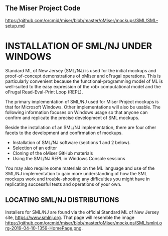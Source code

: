 <!-- SML-setup.md 0.0.0                 UTF-8                    dh:2020-08-11
-->

## The Miser Project Code ##

https://github.com/orcmid/miser/blob/master/oMiser/mockups/SML/SML-setup.md

# INSTALLATION OF SML/NJ UNDER WINDOWS #

Standard ML of New Jersey (SML/NJ) is used for the initial mockups and
proof-of-concept demonstrations of oMiser and oFrugal operations.  This
is particularly convenient because the functional-programming model of
ML is well-suited to the easy expression of the ‹ob› computational model
and the oFrugal Read-Eval-Print Loop (REPL).

The primary implementation of SML/NJ used for Miser Project mockups is
that for Microsoft Windows.  Other implementations will also be usable.
The following information focuses on Windows usage so that anyone can
confirm and replicate the precise development of SML mockups.

Beside the installation of an SML/NJ implementation, there are four other
facets to the development and confirmation of mockups.

* Installation of SML/NJ software (sections 1 and 2 below).
* Selection of an editor
* Cloning of the oMiser GitHub materials
* Using the SML/NJ REPL in Windows Console sessions

You may also require some materials on the ML language and use of the
SML/NJ implementation to gain more understanding of how the SML mockups
work and trouble-shooting any difficulties you might have in replicating
successful tests and operations of your own.

## LOCATING SML/NJ DISTRIBUTIONS ##

Installers for SML/NJ are found via the official Standard ML of New
Jersey site, https://www.smlnj.org.  That page will resemble the image
<https://github.com/orcmid/miser/blob/master/oMiser/mockups/SML/smlnj.org-2019-04-10-1359-HomePage.png>.

<!-- MATERIAL TO BE TRANSCODED
    Under the Downloads topic, note the latest release in the "What's New"
    list.  E.g., "[12/21/18] Version 110.85 is released. ... ."

    Use the Downloads title to link to the list of version download sets,
    <https://www.smlnj.org/dist/working/index.html>.  The page will resemble
    <https://github.com/orcmid/miser/blob/master/oMiser/mockups/SML/smlnj.org-2019-04-10-1406-Versions.png>.

    For the latest (such as 110.85), select the Software Links "files" link
    (e.g., to https://www.smlnj.org/dist/working/110.85/index.html) for that
    version. <https://github.com/orcmid/miser/blob/master/oMiser/mockups/SML/smlnj.org-2019-04-10-1411-110.85-Files.png>.

    For generic Unix (including Linux) and macOS, follow those instructions.
    See <http://smlnj.org/install/index.html> for those.

    For the Miser Project, Windows versions are used for all of the mockups,
    tests, and proof-of-concept demonstrations employing SML/NJ.  Technical
    users will find straightforward adaptations to other platforms.

 1. INSTALLING AN SML/NJ VERSION MSI PACKAGE FOR WINDOWS

    For Microsoft Windows, the WININSTALL instructions are not very useful.
    Do not worry about it.  Click on the link to the MSI file (e.g.,
    smlnj-110.85.msi).  The download can be to a default downloads directory
    or another location that you prefer for this purpose.
    <https://github.com/orcmid/miser/blob/master/oMiser/mockups/SML/smlnj.org-2019-04-10-1427-Downloading.png>.

    If there is no smlnj-xxx.yy.msi file for the latest version, it may be
    preferable to download the most-recent older SML/NJ release that has one.

    Navigate to the PC file-system location where the MSI file is downloaded.
    E.g., <https://github.com/orcmid/miser/blob/master/oMiser/mockups/SML/smlnj.org-2019-04-10-1436-install.png>.

    Double-click on the file in the File Explorer.  You may receive a warning
    that the file is not digitally signed and might be dangerous.  You have
    a decision to make.  I scanned the file with Windows Defender and there
    were no "known" threats.  So ...
    <https://github.com/orcmid/miser/blob/master/oMiser/mockups/SML/SMLNJ-110.85-2019-04-10-1623-install.png>

    Choose your own location for the install or continue with the default.
    <https://github.com/orcmid/miser/blob/master/oMiser/mockups/SML/SMLNJ-110.85-2019-04-10-1633-install.png>

    If you continue with a successful installation, you will find the program
    on the all-programs list (here found from a Windows 10 Start Page)
    <https://github.com/orcmid/miser/blob/master/oMiser/mockups/SML/SMLNJ-110.85-2019-04-10-1643-install.png>

    This is a good opportunity to add the tile to your Start Page.  On
    finding it added there, place it where you like and then click on it.
    <https://github.com/orcmid/miser/blob/master/oMiser/mockups/SML/SMLNJ-110.85-2019-04-10-1650-install.png>

    If all is well you'll see the first-run of the SML/NJ processor in a
    console window.  Type "Hello World"; and ENTER after the ";".  See the
    response.  Then type Ctrl-Z.  When you follow that with ENTER, the
    console will close.
    <https://github.com/orcmid/miser/blob/master/oMiser/mockups/SML/SMLNJ-110.85-2019-04-10-1721-1stRun.png>

 2. NEXT STEPS

    We've now found, installed, and confirmed installation of SML/NJ on
    Microsoft Windows 10.  This will let you replicate the operations that
    the Miser Project author employs.  For operation with SML/NJ there are
    some further steps.

     * Creating an SML/NJ operation setup for running mockups and also
       creating and operating your own creations/modification.  This is
       recommended for any projects you undertake using SML/NJ on Windows.

     * Forking and Cloning the Miser Project GitHub repository so that you
       can operate with it on your own computer, make your own modifications,
       and also merge any updates and additions to the Miser Project files
       when you wish to do so.

     * If you choose, reporting defects, improvement requests, and also
       submitting changes to the project.

 3. NOTES AND REFERENCES

    [Grossman]
        Grossman, Dan.  SML installation.  Video tutorial. (undated).
        Available at
        <https://www.coursera.org/lecture/programming-languages/sml-installation-Gm2WF>
        A modified setup is recommended for the Miser Project that does
        not require learning installation and use of eMacs.  If you're keen
        on that, by all means use the setup described in this and its
        following video.  Either way, (1) the Coursera course is highly
        recommended and (2) the author of the Miser Project employed the
        Miser mockup setup when undertaking this course.

    [Wikipedia2019a]
        Standard ML. Wikipedia entry.  Available at
        <https://en.wikipedia.org/wiki/Standard_ML>

    [Wikipedia2019b]
        ML (programming language).  Wikipedia entry.  Available at
        <https://en.wikipedia.org/wiki/ML_(programming_language)>

    [Wikipedia2019c]
        ISWIM.  Wikipedia entry.  Available at
        <https://en.wikipedia.org/wiki/ISWIM>.

    The Wikipedia articles are rather esoteric and probably not suitable for
    novices (or maybe working software developers).  The ISWIM article is
    cited with regard to ML.  I do not endorse the lineage, although the
    Miser Project was inspired by personal contact with the ISWIM effort in
    the 1960s.

 - - - - - - - - - - - - - - - - - - - - - - - - - - - - - - - - - - - - - -

                  Copyright 2018-2020 Dennis E. Hamilton

    Licensed under the Apache License, Version 2.0 (the "License");
    you may not use this file except in compliance with the License.
    You may obtain a copy of the License at

        http://www.apache.org/licenses/LICENSE-2.0

    Unless required by applicable law or agreed to in writing, software
    distributed under the License is distributed on an "AS IS" BASIS,
    WITHOUT WARRANTIES OR CONDITIONS OF ANY KIND, either express or implied.
    See the License for the specific language governing permissions and
    limitations under the License.

 - - - - - - - - - - - - - - - - - - - - - - - - - - - - - - - - - - - - - -

 ATTRIBUTION

   Hamilton, Dennis E. Installation of SML/NJ under Windows.  Miser Theory
   Conception text file SML-setup.txt version 0.0.2 dated 2019-11-09,
    available on the Internet as a version of
   <https://github.com/orcmid/miser/blob/master/oMiser/mockups/SML/SML-setup.txt>

TODO

  * Create a blog-post version of this material and the images, then link
    to it as an alternative.

  * Oh wait, use Markdown for that purpose and have it right here also :).
    Experiment with that.  It is limited to viewing from the GitHub pages
    though.

  * The use of Visual Studio Code (VSCode) applies to all development here
    so there might need to be a higher-level treatment of it.  Or enough
    here to establish it in the load, edit-save-REPL, preserve cycles.

  * Similar ideas apply to use of the SML/NJ REPL in a Windows Console
    session.

  * There is now, also, the Windows Terminal to consider.

  * There is also common need for SML/NJ installation and setup as a generic
    case, and as applied to oMiser and oFrugal mockups.  This suggests that
    a more generic location is desired for much of this, with it linked from
    here.  nfoTools seems like a better place, and there is still a need to
    have it be viewable outside of the GitHub repository, whether Wiki or
    a docs/ folder.

 - - - - - - - - - - - - - - - - - - - - - - - - - - - - - - - - - - - - - -

 0.0.0 2020-08-11-10:55 Create initial MarkDown transcode

                      *** end of SML-setup.md ***
-->
